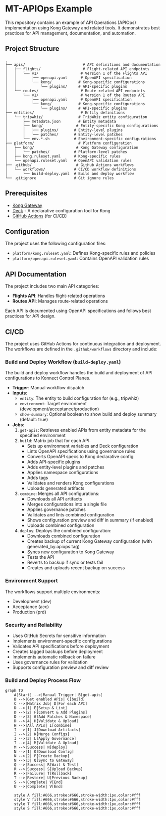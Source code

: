 # MT-APIOps Example

This repository contains an example of API Operations (APIOps) implementation using Kong Gateway and related tools. It demonstrates best practices for API management, documentation, and automation.

## Project Structure

```
.
├── apis/                          # API definitions and documentation
│   ├── flights/                   # Flight-related API endpoints
│   │   └── v1/                   # Version 1 of the Flights API
│   │       ├── openapi.yaml      # OpenAPI specification
│   │       └── kong/            # Kong-specific configurations
│   │           └── plugins/     # API-specific plugins
│   └── routes/                   # Route-related API endpoints
│       └── v1/                   # Version 1 of the Routes API
│           ├── openapi.yaml      # OpenAPI specification
│           └── kong/            # Kong-specific configurations
│               └── plugins/     # API-specific plugins
├── entities/                     # Entity definitions
│   └── tripwhiz/                # TripWhiz entity configuration
│       ├── metadata.json        # Entity metadata
│       ├── kong/               # Entity-specific Kong configurations
│       │   ├── plugins/       # Entity-level plugins
│       │   └── patches/       # Entity-level patches
│       └── env.*.sh           # Environment-specific configurations
├── platform/                    # Platform configuration
│   ├── kong/                   # Kong Gateway configuration
│   │   └── patches/           # Platform-level patches
│   ├── kong.ruleset.yaml      # Kong-specific rules
│   └── openapi.ruleset.yaml   # OpenAPI validation rules
├── .github/                    # GitHub Actions workflows
│   └── workflows/             # CI/CD workflow definitions
│       └── build-deploy.yaml  # Build and deploy workflow
└── .gitignore                 # Git ignore rules
```

## Prerequisites

- [Kong Gateway](https://konghq.com/kong/)
- [Deck](https://github.com/Kong/deck) - A declarative configuration tool for Kong
- [GitHub Actions](https://github.com/features/actions) (for CI/CD)

## Configuration

The project uses the following configuration files:

- `platform/kong.ruleset.yaml`: Defines Kong-specific rules and policies
- `platform/openapi.ruleset.yaml`: Contains OpenAPI validation rules


## API Documentation

The project includes two main API categories:

- **Flights API**: Handles flight-related operations
- **Routes API**: Manages route-related operations

Each API is documented using OpenAPI specifications and follows best practices for API design.

## CI/CD

The project uses GitHub Actions for continuous integration and deployment. The workflows are defined in the `.github/workflows` directory and include:

### Build and Deploy Workflow (`build-deploy.yaml`)
The build and deploy workflow handles the build and deployment of API configurations to Konnect Control Planes.

- **Trigger**: Manual workflow dispatch
- **Inputs**:
  - `entity`: The entity to build configuration for (e.g., tripwhiz)
  - `environment`: Target environment (development/acceptance/production)
  - `show-summary`: Optional boolean to show build and deploy summary (default: true)
- **Jobs**:
  1. `get-apis`: Retrieves enabled APIs from entity metadata for the specified environment
  2. `build`: Matrix job that for each API:
     - Sets up environment variables and Deck configuration
     - Lints OpenAPI specifications using governance rules
     - Converts OpenAPI specs to Kong declarative config
     - Adds API-specific plugins
     - Adds entity-level plugins and patches
     - Applies namespace configurations
     - Adds tags
     - Validates and renders Kong configurations
     - Uploads generated artifacts
  3. `combine`: Merges all API configurations:
     - Downloads all API artifacts
     - Merges configurations into a single file
     - Applies governance patches
     - Validates and lints combined configuration
     - Shows configuration preview and diff in summary (if enabled)
     - Uploads combined configuration
  4. `deploy`: Deploys the combined configuration:
     - Downloads combined configuration
     - Creates backup of current Kong Gateway configuration (with generated_by:apiops tag)
     - Syncs new configuration to Kong Gateway
     - Tests the API
     - Reverts to backup if sync or tests fail
     - Creates and uploads recent backup on success

### Environment Support
The workflows support multiple environments:
- Development (dev)
- Acceptance (acc)
- Production (prd)

### Security and Reliability
- Uses GitHub Secrets for sensitive information
- Implements environment-specific configurations
- Validates API specifications before deployment
- Creates tagged backups before deployment
- Implements automatic rollback on failure
- Uses governance rules for validation
- Supports configuration preview and diff review

### Build and Deploy Process Flow
```mermaid
graph TD
    A[Start] -->|Manual Trigger| B[get-apis]
    B -->|Get enabled APIs| C[build]
    C -->|Matrix Job| D[For each API]
    D -->|1| E[Setup & Lint]
    D -->|2| F[Convert & Add Plugins]
    D -->|3| G[Add Patches & Namespace]
    D -->|4| H[Validate & Upload]
    H -->|All APIs| I[combine]
    I -->|1| J[Download Artifacts]
    I -->|2| K[Merge Configs]
    I -->|3| L[Apply Governance]
    I -->|4| M[Validate & Upload]
    M -->|Success| N[deploy]
    N -->|1| O[Download Config]
    N -->|2| P[Create Backup]
    N -->|3| Q[Sync to Gateway]
    Q -->|Success| R[Wait & Test]
    R -->|Success| S[Upload Backup]
    R -->|Failure| T[Rollback]
    T -->|Restore| U[Previous Backup]
    S -->|Complete| V[End]
    U -->|Complete| V[End]

    style A fill:#666,stroke:#666,stroke-width:1px,color:#fff
    style V fill:#666,stroke:#666,stroke-width:1px,color:#fff
    style T fill:#666,stroke:#666,stroke-width:1px,color:#fff
    style S fill:#666,stroke:#666,stroke-width:1px,color:#fff
```